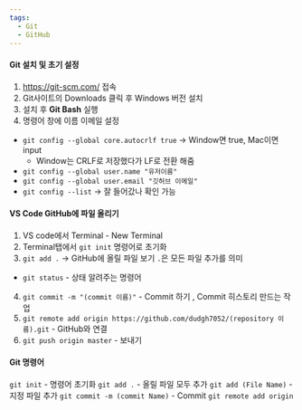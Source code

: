 ```yaml
---
tags:
  - Git
  - GitHub
---
```

#### Git 설치 및 초기 설정
1. https://git-scm.com/ 접속
2. Git사이트의 Downloads 클릭 후 Windows 버전 설치
3. 설치 후 **Git Bash** 실행
4. 명령어 창에 이름 이메일 설정
- `git config --global core.autocrlf true`  -> Window면 true, Mac이면 input
	- Window는 CRLF로 저장했다가 LF로 전환 해줌 
- `git config --global user.name "유저이름"` 
- `git config --global user.email "깃허브 이메일"`
- `git config --list` -> 잘 들어갔나 확인 가능

#### VS Code GitHub에 파일 올리기
1. VS code에서 Terminal - New Terminal
2. Terminal탭에서 `git init` 명령어로 초기화
3. `git add .` -> GitHub에 올릴 파일 보기 `.`은 모든 파일 추가를 의미
- `git status` - 상태 알려주는 명령어
4. `git commit -m "(commit 이름)"` - Commit 하기 , Commit 히스토리 만드는 작업
5. `git remote add origin https://github.com/dudgh7052/(repository 이름).git` - GitHub와 연결
6. `git push origin master` - 보내기

#### Git 명령어
`git init` - 명령어 초기화
`git add .` - 올릴 파일 모두 추가 
`git add (File Name)` - 지정 파일 추가
`git commit -m (commit Name)` - Commit
`git remote add origin (repository Path)`-  GitHub과 연결
`git push origin master`-  보내기
`git status` - 추가 된 파일 상태 보기
`rm -rf .git` - .git 파일 삭제

##### "Does not have a commit checked out" - 에러 해결
- 이 에러는  repository 내의 다른 폴더에 ==.git 폴더==가 중복 하기 때문에 발생
- .git 폴더를 찾으려는 폴더에 들어가 숨긴 파일 표시 후 제거
  

 